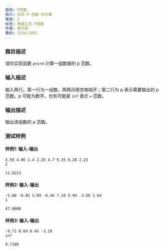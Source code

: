 ```yaml
---
题目: P范数
简介: 实现 P-范数 的计算
难度: 2
标签: 数据汇总-P范数
作者: 谢子聪
慕码: 3154/1802
---
```


### 题目描述

请你实现函数 `pnorm` 计算一组数据的 p 范数。

### 输入描述

输入两行。第一行为一组数，两两间用空格隔开；第二行为 p 表示需要输出的 p 范数。p 可能为数字，也有可能是 `inf` 表示 `∞` 范数。

### 输出描述

输出该组数的 p 范数。

### 测试样例

#### 样例1: 输入-输出

```
4.59 4.06 1.4 2.26 4.7 5.35 6.28 2.23
2
```

```
11.8213
```

#### 样例2: 输入-输出

```
-5.08 -8.85 5.09 -8.44 7.34 5.94 -3.68 2.64
1
```

```
47.0600
```

#### 样例3: 输入-输出

```
-9.71 8.69 0.45 -3.19
inf
```

```
9.7100
```

